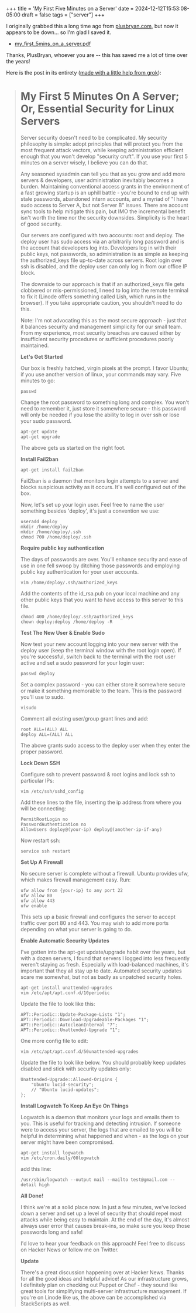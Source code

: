 +++
title = 'My First Five Minutes on a Server'
date = 2024-12-12T15:53:08-05:00
draft = false
tags = ["server"]
+++


I originally grabbed this a long time ago from [plusbryan.com](https://plusbryan.com), but now it appears to be down... so I'm glad I saved it.
- [my_first_5mins_on_a_server.pdf](/docs/my_first_5mins_on_a_server.pdf)

Thanks, PlusBryan, whoever you are -- this has saved me a lot of time over the years!

Here is the post in its entirety ([made with a little help from grok](https://x.com/i/grok/share/yxlyM0Es4W124KC8zOAkJHuj4)):

> # **My First 5 Minutes On A Server; Or, Essential Security for Linux Servers**
>
> Server security doesn't need to be complicated. My security philosophy is simple: adopt principles that will protect you from the most frequent attack vectors, while keeping administration efficient enough that you won't develop "security cruft". If you use your first 5 minutes on a server wisely, I believe you can do that.
> 
> Any seasoned sysadmin can tell you that as you grow and add more servers & developers, user administration inevitably becomes a burden. Maintaining conventional access grants in the environment of a fast growing startup is an uphill battle - you're bound to end up with stale passwords, abandoned intern accounts, and a myriad of "I have sudo access to Server A, but not Server B" issues. There are account sync tools to help mitigate this pain, but IMO the incremental benefit isn't worth the time nor the security downsides. Simplicity is the heart of good security.
> 
> Our servers are configured with two accounts: root and deploy. The deploy user has sudo access via an arbitrarily long password and is the account that developers log into. Developers log in with their public keys, not passwords, so administration is as simple as keeping the authorized_keys file up-to-date across servers. Root login over ssh is disabled, and the deploy user can only log in from our office IP block.
> 
> The downside to our approach is that if an authorized_keys file gets clobbered or mis-permissioned, I need to log into the remote terminal to fix it (Linode offers something called Lish, which runs in the browser). If you take appropriate caution, you shouldn't need to do this.
> 
> Note: I'm not advocating this as the most secure approach - just that it balances security and management simplicity for our small team. From my experience, most security breaches are caused either by insufficient security procedures or sufficient procedures poorly maintained.
> 
> **Let's Get Started**
> 
> Our box is freshly hatched, virgin pixels at the prompt. I favor Ubuntu; if you use another version of linux, your commands may vary. Five minutes to go:
> 
> ```
> passwd
> ```
> 
> Change the root password to something long and complex. You won't need to remember it, just store it somewhere secure - this password will only be needed if you lose the ability to log in over ssh or lose your sudo password.
> 
> ```
> apt-get update
> apt-get upgrade
> ```
> 
> The above gets us started on the right foot.
> 
> **Install Fail2ban**
> 
> ```
> apt-get install fail2ban
> ```
> 
> Fail2ban is a daemon that monitors login attempts to a server and blocks suspicious activity as it occurs. It's well configured out of the box.
> 
> Now, let's set up your login user. Feel free to name the user something besides 'deploy', it's just a convention we use:
> 
> ```
> useradd deploy
> mkdir /home/deploy
> mkdir /home/deploy/.ssh
> chmod 700 /home/deploy/.ssh
> ```
> 
> **Require public key authentication**
> 
> The days of passwords are over. You'll enhance security and ease of use in one fell swoop by ditching those passwords and employing public key authentication for your user accounts.
> 
> ```
> vim /home/deploy/.ssh/authorized_keys
> ```
> 
> Add the contents of the id_rsa.pub on your local machine and any other public keys that you want to have access to this server to this file.
> 
> ```
> chmod 400 /home/deploy/.ssh/authorized_keys
> chown deploy:deploy /home/deploy -R
> ```
> 
> **Test The New User & Enable Sudo**
> 
> Now test your new account logging into your new server with the deploy user (keep the terminal window with the root login open). If you're successful, switch back to the terminal with the root user active and set a sudo password for your login user:
> 
> ```
> passwd deploy
> ```
> 
> Set a complex password - you can either store it somewhere secure or make it something memorable to the team. This is the password you'll use to sudo.
> 
> ```
> visudo
> ```
> 
> Comment all existing user/group grant lines and add:
> 
> ```
> root ALL=(ALL) ALL
> deploy ALL=(ALL) ALL
> ```
> 
> The above grants sudo access to the deploy user when they enter the proper password.
> 
> **Lock Down SSH**
> 
> Configure ssh to prevent password & root logins and lock ssh to particular IPs:
> 
> ```
> vim /etc/ssh/sshd_config
> ```
> 
> Add these lines to the file, inserting the ip address from where you will be connecting:
> 
> ```
> PermitRootLogin no
> PasswordAuthentication no
> AllowUsers deploy@(your-ip) deploy@(another-ip-if-any)
> ```
> 
> Now restart ssh:
> 
> ```
> service ssh restart
> ```
> 
> **Set Up A Firewall**
> 
> No secure server is complete without a firewall. Ubuntu provides ufw, which makes firewall management easy. Run:
> 
> ```
> ufw allow from {your-ip} to any port 22
> ufw allow 80
> ufw allow 443
> ufw enable
> ```
> 
> This sets up a basic firewall and configures the server to accept traffic over port 80 and 443. You may wish to add more ports depending on what your server is going to do.
> 
> **Enable Automatic Security Updates**
> 
> I've gotten into the apt-get update/upgrade habit over the years, but with a dozen servers, I found that servers I logged into less frequently weren't staying as fresh. Especially with load-balanced machines, it's important that they all stay up to date. Automated security updates scare me somewhat, but not as badly as unpatched security holes.
> 
> ```
> apt-get install unattended-upgrades
> vim /etc/apt/apt.conf.d/10periodic
> ```
> 
> Update the file to look like this:
> 
> ```
> APT::Periodic::Update-Package-Lists "1";
> APT::Periodic::Download-Upgradeable-Packages "1";
> APT::Periodic::AutocleanInterval "7";
> APT::Periodic::Unattended-Upgrade "1";
> ```
> 
> One more config file to edit:
> 
> ```
> vim /etc/apt/apt.conf.d/50unattended-upgrades
> ```
> 
> Update the file to look like below. You should probably keep updates disabled and stick with security updates only:
> 
> ```
> Unattended-Upgrade::Allowed-Origins {
>     "Ubuntu lucid-security";
>     // "Ubuntu lucid-updates";
> };
> ```
> 
> **Install Logwatch To Keep An Eye On Things**
> 
> Logwatch is a daemon that monitors your logs and emails them to you. This is useful for tracking and detecting intrusion. If someone were to access your server, the logs that are emailed to you will be helpful in determining what happened and when - as the logs on your server might have been compromised.
> 
> ```
> apt-get install logwatch
> vim /etc/cron.daily/00logwatch
> ```
> 
> add this line:
> 
> ```
> /usr/sbin/logwatch --output mail --mailto test@gmail.com --detail high
> ```
> 
> **All Done!**
> 
> I think we're at a solid place now. In just a few minutes, we've locked down a server and set up a level of security that should repel most attacks while being easy to maintain. At the end of the day, it's almost always user error that causes break-ins, so make sure you keep those passwords long and safe!
> 
> I'd love to hear your feedback on this approach! Feel free to discuss on Hacker News or follow me on Twitter.
> 
> **Update**
> 
> There's a great discussion happening over at Hacker News. Thanks for all the good ideas and helpful advice! As our infrastructure grows, I definitely plan on checking out Puppet or Chef - they sound like great tools for simplifying multi-server infrastructure management. If you're on Linode like us, the above can be accomplished via StackScripts as well.
